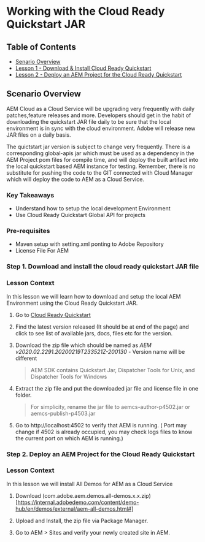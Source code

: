 # Working with the Cloud Ready Quickstart JAR

## Table of Contents
* [Senario Overview](#scenario-overview)
* [Lesson 1 - Download & Install Cloud Ready Quickstart](#lesson-1---Download-&-Install-Cloud-Ready-Quickstart)
* [Lesson 2 - Deploy an AEM Project for the Cloud Ready Quickstart ](#lesson-2---Create-AEM-Project-for-Cloud-Ready-Quickstart)

## Scenario Overview
AEM Cloud as a Cloud Service will be upgrading very frequently with daily patches,feature releases and more. Developers should get in the habit of downloading the quickstart JAR file daily to be sure that the local environment is in sync with the cloud environment. Adobe will release new JAR files on a daily basis. 

The quictstart jar version is subject to change very frequently. There is a corresponding global-apis jar which must be used as a dependency in the AEM Project pom files for compile time,  and will deploy the built artifact into the local quickstart based AEM instance for testing. Remember, there is no substitute for pushing the code to the GIT connected with Cloud Manager which will deploy the code to AEM as a Cloud Service. 

### Key Takeaways

* Understand how to setup the local development Environment
* Use Cloud Ready Quickstart Global API for projects

### Pre-requisites

* Maven setup with setting.xml ponting to Adobe Repository
* License File For AEM

### Step 1. Download and install the cloud ready quickstart JAR file

### Lesson Context
In this lesson we will learn how to download and setup the local AEM Environment using the Cloud Ready Quickstart JAR.

1. Go to [Cloud Ready Quickstart ](https://downloads.experiencecloud.adobe.com/content/software-distribution/en/general.html)

2. Find the latest version released (It should be at end of the page) and click to see list of available jars, docs, files etc for the version.
3. Download the zip file which should be named as *AEM  v2020.02.2291.20200219T233521Z-200130* - Version name will be different
    > AEM SDK contains Quickstart Jar, Dispatcher Tools for Unix, and Dispatcher Tools for Windows
4. Extract the zip file and put the downloaded jar file and license file in one folder.
    > For simplicity, rename the jar file to aemcs-author-p4502.jar or aemcs-publish-p4503.jar
5. Go to http://localhost:4502 to verify that AEM is running. ( Port may change if 4502 is already occupied, you may check logs files to know the current port on which AEM is running.)


### Step 2. Deploy an AEM Project for the Cloud Ready Quickstart

### Lesson Context
In this lesson we will install All Demos for AEM as a Cloud Service


1. Download (com.adobe.aem.demos.all-demos.x.x.zip)[https://internal.adobedemo.com/content/demo-hub/en/demos/external/aem-all-demos.html#]
        
2. Upload and Install, the zip file via Package Manager.

3. Go to AEM > Sites and verify your newly created site in AEM.

